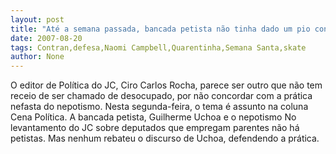 ```yaml
---
layout: post
title: "Até a semana passada, bancada petista não tinha dado um pio contra nepotismo e defesa escabrosa do tema"
date: 2007-08-20
tags: Contran,defesa,Naomi Campbell,Quarentinha,Semana Santa,skate
author: None
---
```

O editor de Pol&iacute;tica do JC, Ciro Carlos Rocha, parece ser outro que n&atilde;o tem receio de ser chamado de desocupado, por n&atilde;o concordar com a pr&aacute;tica nefasta do nepotismo. Nesta segunda-feira, o tema &eacute; assunto na coluna Cena Pol&iacute;tica.
A bancada petista, Guilherme Uchoa e o nepotismo
No levantamento do JC sobre deputados que empregam parentes n&atilde;o h&aacute; petistas. Mas nenhum rebateu o discurso de Uchoa, defendendo a pr&aacute;tica.
 